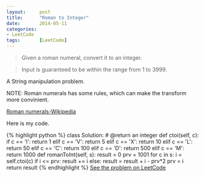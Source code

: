 ```yaml
---
layout: 	post
title:  	"Roman to Integer"
date:   	2014-05-11
categories: 
- LeetCode
tags:		[LeetCode]
---
```


>Given a roman numeral, convert it to an integer.

>Input is guaranteed to be within the range from 1 to 3999.

A String manipulation problem.

NOTE: Roman numerals has some rules, which can make the transform more convinient.

[Roman numerals-Wikipedia](http://en.wikipedia.org/wiki/Roman_numerals)

Here is my code.

{% highlight python %}
class Solution:
	# @return an integer
	def ctoi(self, c):
		if   c == 'I':
			return 1
		elif c == 'V':
			return 5
		elif c == 'X':
			return 10
		elif c == 'L':
			return 50
		elif c == 'C':
			return 100
		elif c == 'D':
			return 500
		elif c == 'M':
			return 1000
	def romanToInt(self, s):
		result = 0
		prv = 1001
		for c in s:
			i = self.ctoi(c)
			if i <= prv:
				result += i
			else:
				result = result + i - prv*2
			prv = i
		return result
{% endhighlight %}
[See the problem on LeetCode](http://oj.leetcode.com/problems/roman-to-integer/)